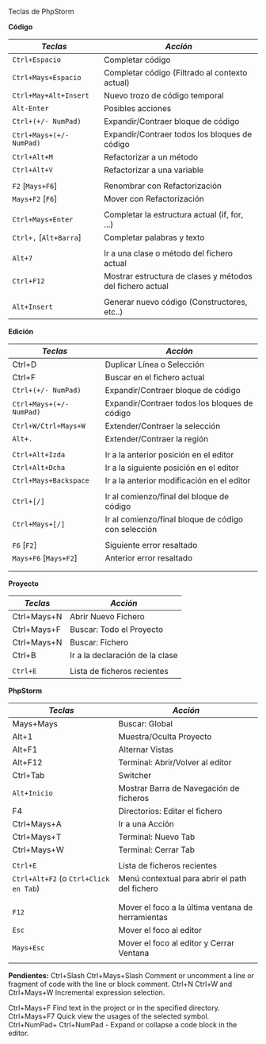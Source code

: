 Teclas de PhpStorm

**Código**   

| *Teclas*                                        | *Acción*                                                   |  
|-------------------------------------------------|----------                                                  |  
| `Ctrl+Espacio`                                  | Completar código                                           |  
| `Ctrl+Mays+Espacio`                             | Completar código (Filtrado al contexto actual)             |  
| `Ctrl+May+Alt+Insert`                           | Nuevo trozo de código temporal                             |  
| `Alt-Enter`                                     | Posibles acciones                                          |  
| `Ctrl+(+/- NumPad)`                             | Expandir/Contraer bloque de código                         |  
| `Ctrl+Mays+(+/- NumPad)`                        | Expandir/Contraer todos los bloques de código              |  
| `Ctrl+Alt+M`                                    | Refactorizar a un método                                   |
| `Ctrl+Alt+V`                                    | Refactorizar a una variable                                |
|                                                 |                                                            |
| `F2` [`Mays+F6`]                                | Renombrar con Refactorización                              |
| `Mays+F2` [`F6`]                                | Mover con Refactorización                                  |
|                                                 |                                                            |
| `Ctrl+Mays+Enter`                               | Completar la estructura actual (if, for, ...)              |  
| `Ctrl+,` [`Alt+Barra`]                          | Completar palabras y texto                                 |  
|                                                 |                                                            |
| `Alt+7`                                         | Ir a una clase o método del fichero actual                 |
| `Ctrl+F12`                                      | Mostrar estructura de clases y métodos del fichero actual  |
|                                                 |                                                            |
| `Alt+Insert`                                    | Generar nuevo código (Constructores, etc..)                |
                                                                                                               
**Edición**                                                                                                    
                                                                                                               
| *Teclas*                                        | *Acción*                                                   |
|-------------------------------------------------|----------                                                  |
| Ctrl+D                                          | Duplicar Línea o Selección                                 |
| Ctrl+F                                          | Buscar en el fichero actual                                |
| `Ctrl+(+/- NumPad)`                             | Expandir/Contraer bloque de código                         |  
| `Ctrl+Mays+(+/- NumPad)`                        | Expandir/Contraer todos los bloques de código              |  
| `Ctrl+W/Ctrl+Mays+W`                            | Extender/Contraer la selección                             |
| `Alt+.`                                         | Extender/Contraer la región                                |
|                                                 |                                                            |
| `Ctrl+Alt+Izda`                                 | Ir a la anterior posición en el editor                     |
| `Ctrl+Alt+Dcha`                                 | Ir a la siguiente posición en el editor                    |
| `Ctrl+Mays+Backspace`                           | Ir a la anterior modificación en el editor                 |
|                                                 |                                                            |
| `Ctrl+[/]`                                      | Ir al comienzo/final del bloque de código                  |
| `Ctrl+Mays+[/]`                                 | Ir al comienzo/final bloque de código con selección        |
|                                                 |                                                            |
| `F6` [`F2`]                                     | Siguiente error resaltado                                  |
| `Mays+F6` [`Mays+F2`]                           | Anterior error resaltado                                   |
|                                                 |                                                            |
|                                                 |                                                            |
                                                                                                               
**Proyecto**                                                                                                   
                                                                                                               
| *Teclas*                                        | *Acción*                                                   |
|-------------------------------------------------|----------                                                  |
| Ctrl+Mays+N                                     | Abrir Nuevo Fichero                                        |
| Ctrl+Mays+F                                     | Buscar: Todo el Proyecto                                   |
| Ctrl+Mays+N                                     | Buscar: Fichero                                            |
| Ctrl+B                                          | Ir a la declaración de la clase                            |
|                                                 |                                                            |
| `Ctrl+E`                                        | Lista de ficheros recientes                                |
                                                                                                               
**PhpStorm**                                                                                                   
                                                                                                               
| *Teclas*                                        | *Acción*                                                   |
|-------------------------------------------------|----------                                                  |
| Mays+Mays                                       | Buscar: Global                                             |
| Alt+1                                           | Muestra/Oculta Proyecto                                    |
| Alt+F1                                          | Alternar Vistas                                            |
| Alt+F12                                         | Terminal: Abrir/Volver al editor                           |
| Ctrl+Tab                                        | Switcher                                                   |
| `Alt+Inicio`                                    | Mostrar Barra de Navegación de ficheros                    |
| F4                                              | Directorios: Editar el fichero                             |
| Ctrl+Mays+A                                     | Ir a una Acción                                            |
| Ctrl+Mays+T                                     | Terminal: Nuevo Tab                                        |
| Ctrl+Mays+W                                     | Terminal: Cerrar Tab                                       |
|                                                 |                                                            |
| `Ctrl+E`                                        | Lista de ficheros recientes                                |
| `Ctrl+Alt+F2` (o `Ctrl+Click en Tab`)           | Menú contextual para abrir el path del fichero             |
|                                                 |                                                            |
|                                                 |                                                            |
| `F12`                                           | Mover el foco a la última ventana de herramientas          |
| `Esc`                                           | Mover el foco al editor                                    |
| `Mays+Esc`                                      | Mover el foco al editor y Cerrar Ventana                   |
|                                                 |                                                            |


**Pendientes:**
Ctrl+Slash 
Ctrl+Mays+Slash Comment or uncomment a line or fragment of code with the line or block comment.
Ctrl+N 
Ctrl+W and Ctrl+Mays+W Incremental expression selection.

Ctrl+Mays+F Find text in the project or in the specified directory.
Ctrl+Mays+F7 Quick view the usages of the selected symbol.
Ctrl+NumPad+ 
Ctrl+NumPad - Expand or collapse a code block in the editor.

